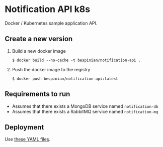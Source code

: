 # Notification API k8s

Docker / Kubernetes sample application API.

## Create a new version

1. Build a new docker image

   ```
   $ docker build --no-cache -t bespinian/notification-api .
   ```

1. Push the docker image to the registry

   ```
   $ docker push bespinian/notification-api:latest
   ```

## Requirements to run

- Assumes that there exists a MongoDB service named `notification-db`
- Assumes that there exists a RabbitMQ service named `notification-mq`

## Deployment

Use [these YAML files](https://github.com/bespinian/notification-k8s).
